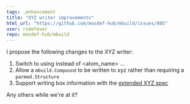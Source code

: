 ```yaml
---
tags: ,enhancement
title: "XYZ writer improvements"
html_url: "https://github.com/mosdef-hub/mbuild/issues/805"
user: rsdefever
repo: mosdef-hub/mbuild
---
```


I propose the following changes to the XYZ writer:

1. Switch to using <element> <x> <y> <z> instead of <atom_name> ... 
2. Allow a `mbuild.Compound` to be written to xyz rather than requiring a `parmed.Structure`
3. Support writing box information with the [extended XYZ spec](https://web.archive.org/web/20190811094343/https://libatoms.github.io/QUIP/io.html#extendedxyz)

Any others while we're at it? 
